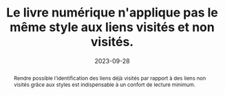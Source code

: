 ---
title: Le livre numérique n'applique pas le même style aux liens visités  et non visités. 
abstract: Rendre possible l’identification des liens déjà visités par rapport à des liens non visités grâce aux styles est indispensable à un confort de lecture minimum.
categories: 
    - "Liens"
agrege: O4136-E044
opquast: '4 136'
indiceebook: '44'
description: "Règle n° 044"
before: "043"
weight: "044"
after: "045"
actif: '1'
layout: rules
date: 2023-09-28
tags: 
    - "Utilisabilité"
    - ""
objectif: 
    - "Faciliter l'identification des contenus déjà visités."
    - "Faciliter l'identification des contenus restant à découvrir."
    - "Inciter à la découverte de nouveaux contenus"
Meo: 
    - "Ne pas appliquer les mêmes styles CSS par défaut pour les liens non visités (sélecteurs a ou a:link) et pour les liens visités (sélecteur a:visited). "
Controle: 
    - "Dans chaque page contenant des hyperliens&nbsp;: <ul><li>Contrôler la présence et l'utilisation du sélecteur&nbsp;:visited dans les feuilles de style CSS et l'utilisation d'un style différent de celui appliqué à a ou a:link ou bien ;/li><li>Contrôler l'absence du sélecteur&nbsp;:visited dans les feuilles de style CSS pour laisser le style par défaut de l’appareil de lecture s'appliquer</li></ul>"
epubcheck: 
ace: 
humancheck: true
ReadiumGoToolkit: 
Source: 
    - "Opquast"
Referentiel: 
    - ""
steps: 
    - "Projet éditorial"
    - "Production numérique"
---